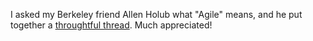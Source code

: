I asked my Berkeley friend Allen Holub what "Agile" means, and he put together a <a href="https://twitter.com/allenholub/status/1208846778549882880">throughtful thread</a>. Much appreciated! 

